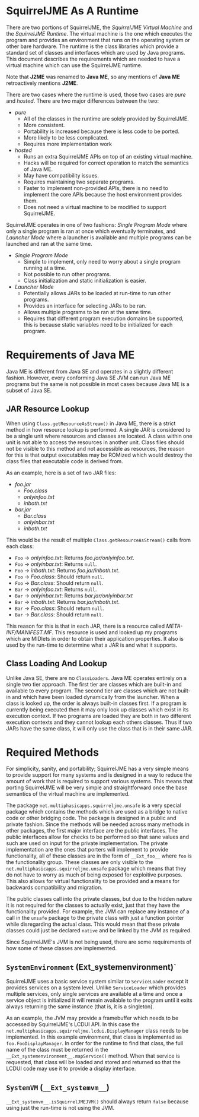 # SquirrelJME As A Runtime

There are two portions of SquirrelJME, the _SquirrelJME Virtual Machine_ and
the _SquirrelJME Runtime_. The virtual machine is the one which executes the
program and provides an environment that runs on the operating system or
other bare hardware. The runtime is the class libraries which provide a
standard set of classes and interfaces which are used by Java programs. This
document describes the requirements which are needed to have a virtual machine
which can use the SquirrelJME runtime.

Note that **J2ME** was renamed to **Java ME**, so any mentions of **Java ME**
retroactively mentions **J2ME**.

There are two cases where the runtime is used, those two cases are _pure_ and
_hosted_. There are two major differences between the two:

 * _pure_
   * All of the classes in the runtime are solely provided by SquirrelJME.
   * More consistent.
   * Portability is increased because there is less code to be ported.
   * More likely to be less complicated.
   * Requires more implementation work
 * _hosted_
   * Runs an extra SquirrelJME APIs on top of an existing virtual machine.
   * Hacks will be required for correct operation to match the semantics of
     Java ME.
   * May have compatibility issues.
   * Requires maintaining two separate programs.
   * Faster to implement non-provided APIs, there is no need to implement the
     core APIs because the host environment provides them.
   * Does not need a virtual machine to be modified to support SquirrelJME.

SquirrelJME operates in one of two fashions: _Single Program Mode_ where only
a single program is ran at once which eventually terminates, and
_Launcher Mode_ where a launcher is available and multiple programs can be
launched and ran at the same time.

 * _Single Program Mode_
   * Simple to implement, only need to worry about a single program running at
     a time.
   * Not possible to run other programs.
   * Class initialization and static initialization is easier.
 * _Launcher Mode_
   * Potentially allows JARs to be loaded at run-time to run other programs.
   * Provides an interface for selecting JARs to be ran.
   * Allows multiple programs to be ran at the same time.
   * Requires that different program execution domains be supported, this is
     because static variables need to be initialized for each program.

# Requirements of Java ME

Java ME is different from Java SE and operates in a slightly different
fashion. However, every conforming Java SE JVM can run Java ME programs but
the same is not possible in most cases because Java ME is a subset of Java SE.

## JAR Resource Lookup

When using `Class.getResourceAsStream()` in Java ME, there is a strict method
in how resource lookup is performed. A single JAR is considered to be a single
unit where resources and classes are located. A class within one unit is not
able to access the resources in another unit. Class files should not be visible
to this method and not accessible as resources, the reason for this is that
output executables may be ROMized which would destroy the class files that
executable code is derived from.

As an example, here is a set of two JAR files:

 * _foo.jar_
   * _Foo.class_
   * _onlyinfoo.txt_
   * _inboth.txt_
 * _bar.jar_
   * _Bar.class_
   * _onlyinbar.txt_
   * _inboth.txt_

This would be the result of multiple `Class.getResourceAsStream()` calls from
each class:

 * `Foo` -> _onlyinfoo.txt_: Returns _foo.jar/onlyinfoo.txt_.
 * `Foo` -> _onlyinbar.txt_: Returns `null`.
 * `Foo` -> _inboth.txt_: Returns _foo.jar/inboth.txt_.
 * `Foo` -> _Foo.class_: Should return `null`.
 * `Foo` -> _Bar.class_: Should return `null`.
 * `Bar` -> _onlyinfoo.txt_: Returns `null`.
 * `Bar` -> _onlyinbar.txt_: Returns _bar.jar/onlyinbar.txt_
 * `Bar` -> _inboth.txt_: Returns _bar.jar/inboth.txt_.
 * `Bar` -> _Foo.class_: Should return `null`.
 * `Bar` -> _Bar.class_: Should return `null`.

This reason for this is that in each JAR, there is a resource called
_META-INF/MANIFEST.MF_. This resource is used and looked up my programs which
are MIDlets in order to obtain their application properties. It also is used
by the run-time to determine what a JAR is and what it supports.

## Class Loading And Lookup

Unlike Java SE, there are no `ClassLoaders`. Java ME operates entirely on a
single two tier approach. The first tier are classes which are built-in and
available to every program. The second tier are classes which are not
built-in and which have been loaded dynamically from the launcher. When a
class is looked up, the order is always built-in classes first. If a program is
currently being executed then it may only look up classes which exist in its
execution context. If two programs are loaded they are both in two different
execution contexts and they cannot lookup each others classes. Thus if two
JARs have the same class, it will only use the class that is in their same
JAR.

# Required Methods

For simplicity, sanity, and portability; SquirrelJME has a very simple means to
provide support for many systems and is designed in a way to reduce the amount
of work that is required to support various systems. This means that porting
SquirrelJME will be very simple and straightforward once the base semantics of
the virtual machine are implemented.

The package `net.multiphasicapps.squirreljme.unsafe` is a very special package
which contains the methods which are used as a bridge to native code or
other bridging code. The package is designed in a public and private fashion.
Since the methods will be needed across many methods in other packages, the
first major interface are the public interfaces. The public interfaces allow
for checks to be performed so that sane values and such are used on input for
the private implementation. The private implementation are the ones that
porters will implement to provide functionality, all of these classes are in
the form of `__Ext_foo__` where `foo` is the functionality group. These classes
are only visible to the `net.multiphasicapps.squirreljme.unsafe` package which
means that they do not have to worry as much of being exposed for exploitive
purposes. This also allows for virtual functionality to be provided and a means
for backwards compatibility and migration.

The public classes call into the private classes, but due to the hidden nature
it is not required for the classes to actually exist, just that they have the
functionality provided. For example, the JVM can replace any instance of a call
in the `unsafe` package to the private class with just a function pointer while
disregarding the actual class. This would mean that these private classes
could just be declared `native` and be linked by the JVM as required.

Since SquirrelJME's JVM is not being used, there are some requirements of
how some of these classes are implemented.

## `SystemEnvironment` (__Ext_systemenvironment__)`

SquirrelJME uses a basic service system similar to `ServiceLoader` except it
provides services on a system level. Unlike `ServiceLoader` which provides
multiple services, only single services are available at a time and once a
service object is initialized it will remain available to the program until it
exits always returning the same instance (that is, it is a singleton).

As an example, the JVM may provide a framebuffer which needs to be accessed
by SquirrelJME's LCDUI API. In this case the
`net.multiphasicapps.squirreljme.lcdui.DisplayManager` class needs to be
implemented. In this example environment, that class is implemented as
`foo.FooDisplayManager`. In order for the runtime to find that class, the
full name of the class must be returned in the
`__Ext_systemenvironment__.mapService()` method. When that service is
requested, that class will be loaded and stored and returned so that the LCDUI
code may use it to provide a display interface.

## `SystemVM` (`__Ext_systemvm__`)

`__Ext_systemvm__.isSquirrelJMEJVM()` should always return `false` because
using just the run-time is not using the JVM.

